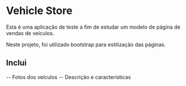 # Vehicle Store

Esta é uma aplicação de teste a fim de estudar um modelo de página de vendas de veículos.

Neste projeto, foi utilizado bootstrap para estilização das páginas.

## Inclui
-- Fotos dos veículos
-- Descrição e características
